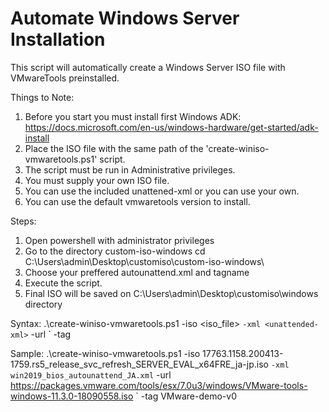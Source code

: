 # Automate Windows Server Installation

This script will automatically create a Windows Server ISO file with VMwareTools preinstalled.

Things to Note:
1. Before you start you must install first Windows ADK:
https://docs.microsoft.com/en-us/windows-hardware/get-started/adk-install
2. Place the ISO file with the same path of the 'create-winiso-vmwaretools.ps1' script.
3. The script must be run in Administrative privileges.
4. You must supply your own ISO file.
5. You can use the included unattened-xml or you can use your own.
6. You can use the default vmwaretools version to install.

Steps:
1. Open powershell with administrator privileges 
2. Go to the directory custom-iso-windows
    cd C:\Users\admin\Desktop\customiso\custom-iso-windows\
3. Choose your preffered autounattend.xml and tagname
4. Execute the script.
5. Final ISO will be saved on C:\Users\admin\Desktop\customiso\windows directory

Syntax:
.\create-winiso-vmwaretools.ps1 -iso <iso_file> `
-xml <unattended-xml> `
-url <vmwaretools-url> `
-tag <new-iso-name>

Sample:
.\create-winiso-vmwaretools.ps1 -iso 17763.1158.200413-1759.rs5_release_svc_refresh_SERVER_EVAL_x64FRE_ja-jp.iso `
-xml win2019_bios_autounattend_JA.xml `
-url https://packages.vmware.com/tools/esx/7.0u3/windows/VMware-tools-windows-11.3.0-18090558.iso `
-tag VMware-demo-v0
